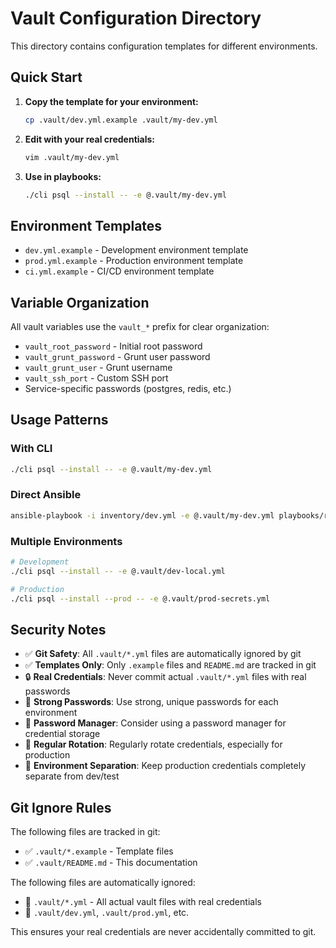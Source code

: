 # Vault Configuration Directory

This directory contains configuration templates for different environments.

## Quick Start

1. **Copy the template for your environment:**
   ```bash
   cp .vault/dev.yml.example .vault/my-dev.yml
   ```

2. **Edit with your real credentials:**
   ```bash
   vim .vault/my-dev.yml
   ```

3. **Use in playbooks:**
   ```bash
   ./cli psql --install -- -e @.vault/my-dev.yml
   ```

## Environment Templates

- `dev.yml.example` - Development environment template
- `prod.yml.example` - Production environment template  
- `ci.yml.example` - CI/CD environment template

## Variable Organization

All vault variables use the `vault_*` prefix for clear organization:

- `vault_root_password` - Initial root password
- `vault_grunt_password` - Grunt user password
- `vault_grunt_user` - Grunt username
- `vault_ssh_port` - Custom SSH port
- Service-specific passwords (postgres, redis, etc.)

## Usage Patterns

### With CLI
```bash
./cli psql --install -- -e @.vault/my-dev.yml
```

### Direct Ansible
```bash
ansible-playbook -i inventory/dev.yml -e @.vault/my-dev.yml playbooks/recipes/db/psql.yml
```

### Multiple Environments
```bash
# Development
./cli psql --install -- -e @.vault/dev-local.yml

# Production  
./cli psql --install --prod -- -e @.vault/prod-secrets.yml
```

## Security Notes

- ✅ **Git Safety**: All `.vault/*.yml` files are automatically ignored by git
- ✅ **Templates Only**: Only `.example` files and `README.md` are tracked in git
- 🔒 **Real Credentials**: Never commit actual `.vault/*.yml` files with real passwords
- 🔑 **Strong Passwords**: Use strong, unique passwords for each environment
- 💼 **Password Manager**: Consider using a password manager for credential storage
- 🔄 **Regular Rotation**: Regularly rotate credentials, especially for production
- 🏢 **Environment Separation**: Keep production credentials completely separate from dev/test

## Git Ignore Rules

The following files are tracked in git:
- ✅ `.vault/*.example` - Template files
- ✅ `.vault/README.md` - This documentation

The following files are automatically ignored:
- 🚫 `.vault/*.yml` - All actual vault files with real credentials
- 🚫 `.vault/dev.yml`, `.vault/prod.yml`, etc.

This ensures your real credentials are never accidentally committed to git.